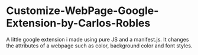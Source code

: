# Customize-WebPage-Google-Extension-by-Carlos-Robles
A little google extension i made using pure JS and a manifest.js. It changes the attributes of a webpage such as color, background color and font styles.
